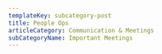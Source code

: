 ```yaml
---
templateKey: subcategory-post
title: People Ops
articleCategory: Communication & Meetings
subCategoryName: Important Meetings
---
```



